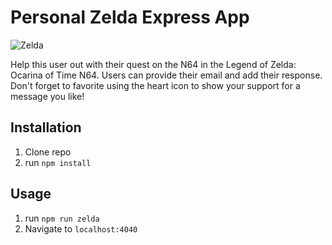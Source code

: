 # Personal Zelda Express App

![Zelda](https://j.gifs.com/r2N68k.gif)


Help this user out with their quest on the N64 in the Legend of Zelda: Ocarina of Time N64. Users can provide their email and add their response. Don't forget to favorite using the heart icon to show your support for a message you like!

## Installation

1. Clone repo
2. run `npm install`

## Usage

1. run `npm run zelda`
2. Navigate to `localhost:4040`
